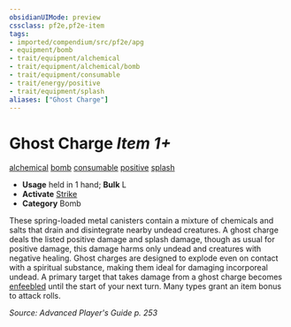 ```yaml
---
obsidianUIMode: preview
cssclass: pf2e,pf2e-item
tags:
- imported/compendium/src/pf2e/apg
- equipment/bomb
- trait/equipment/alchemical
- trait/equipment/alchemical/bomb
- trait/equipment/consumable
- trait/energy/positive
- trait/equipment/splash
aliases: ["Ghost Charge"]
---
```

# Ghost Charge *Item 1+*  
[alchemical](alchemical.md)  [bomb](bomb.md)  [consumable](consumable.md)  [positive](positive.md)  [splash](splash.md)  

- **Usage** held in 1 hand; **Bulk** L
- **Activate** [Strike](strike.md)
- **Category** Bomb

These spring-loaded metal canisters contain a mixture of chemicals and salts that drain and disintegrate nearby undead creatures. A ghost charge deals the listed positive damage and splash damage, though as usual for positive damage, this damage harms only undead and creatures with negative healing. Ghost charges are designed to explode even on contact with a spiritual substance, making them ideal for damaging incorporeal undead. A primary target that takes damage from a ghost charge becomes [enfeebled](conditions.md#Enfeebled) until the start of your next turn. Many types grant an item bonus to attack rolls.

*Source: Advanced Player's Guide p. 253*